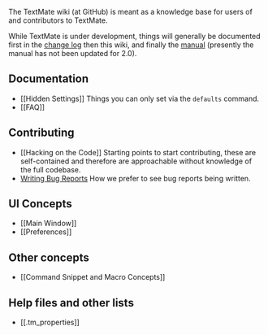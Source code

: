 The TextMate wiki (at GitHub) is meant as a knowledge base for users of and contributors to TextMate.

While TextMate is under development, things will generally be documented first in the [change log][] then this wiki, and finally the [manual][] (presently the manual has not been updated for 2.0).

[change log]: https://github.com/textmate/textmate/blob/master/Applications/TextMate/about/Changes.md
[manual]: http://manual.macromates.com/en/

## Documentation
*   [[Hidden Settings]]
	Things you can only set via the `defaults` command.
*   [[FAQ]]

## Contributing
*   [[Hacking on the Code]]
	Starting points to start contributing, these are self-contained and therefore are approachable without knowledge of the full codebase.
*   [Writing Bug Reports](/textmate/textmate/wiki/writing_bug_reports)
	How we prefer to see bug reports being written.

## UI Concepts
* [[Main Window]]
* [[Preferences]]

## Other concepts
* [[Command Snippet and Macro Concepts]]

## Help files and other lists
* [[.tm_properties]]